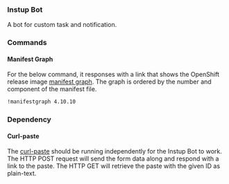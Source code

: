 ### Instup Bot
A bot for custom task and notification.

### Commands
#### Manifest Graph
For the below command, it responses with a link that shows the OpenShift release image [manifest graph][1]. The graph is ordered by the number and component of the manifest file.
```bash
!manifestgraph 4.10.10
```
### Dependency
#### Curl-paste
The [curl-paste][2] should be running independently for the Instup Bot to work. The HTTP POST request will send the form data along and respond with a link to the paste. The HTTP GET will retrieve the paste with the given ID as plain-text.

[1]: https://github.com/openshift/enhancements/blob/master/dev-guide/cluster-version-operator/user/reconciliation.md#manifest-graph
[2]: https://github.com/kevydotvinu/curl-paste

